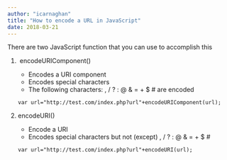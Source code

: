 ```yaml
---
author: "icarnaghan"
title: "How to encode a URL in JavaScript"
date: 2018-03-21
---
```


There are two JavaScript function that you can use to accomplish this

1.  encodeURIComponent()
    
    - Encodes a URI component
    - Encodes special characters
    - The following characters: , / ? : @ & = + $ # are encoded
    
    ```
    var url="http://test.com/index.php?url"+encodeURIComponent(url);
    ```
    
2. encodeURI()
    
    - Encode a URI
    - Encodes special characters but not (except) , / ? : @ & = + $ #
    
    ```
    var url="http://test.com/index.php?url"+encodeURI(url);
    ```
